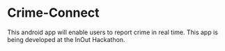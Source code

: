 # Crime-Connect
This android app will enable users to report crime in real time. This app is being developed at the InOut Hackathon.

